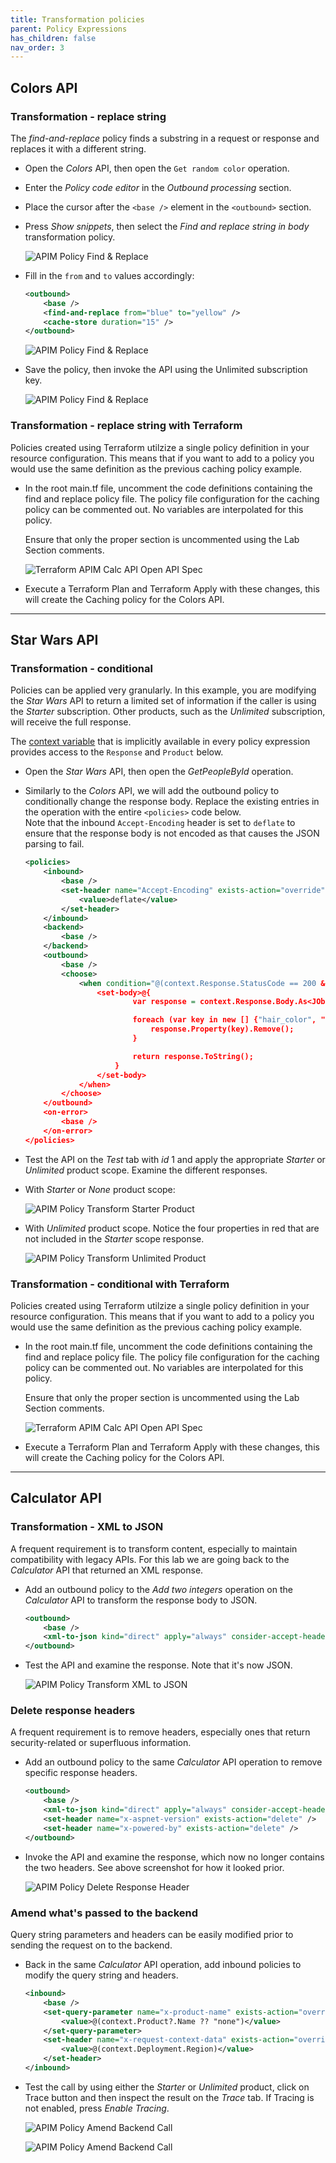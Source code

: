 ```yaml
---
title: Transformation policies
parent: Policy Expressions
has_children: false
nav_order: 3
---
```



## Colors API 

### Transformation - replace string

The *find-and-replace* policy finds a substring in a request or response and replaces it with a different string.

- Open the *Colors* API, then open the `Get random color` operation.
- Enter the *Policy code editor* in the *Outbound processing* section.
- Place the cursor after the `<base />` element in the `<outbound>` section.
- Press *Show snippets*, then select the *Find and replace string in body* transformation policy.  

  ![APIM Policy Find & Replace](../../assets/images/apim-policy-find-and-replace-1.png)

- Fill in the `from` and `to` values accordingly:

  ```xml  
  <outbound>
      <base />
      <find-and-replace from="blue" to="yellow" />
      <cache-store duration="15" />
  </outbound>
  ```

  ![APIM Policy Find & Replace](../../assets/images/apim-policy-find-and-replace-2.png)

- Save the policy, then invoke the API using the Unlimited subscription key.

  ![APIM Policy Find & Replace](../../assets/images/apim-policy-find-and-replace-3.png)

### Transformation - replace string with Terraform

Policies created using Terraform utilzize a single policy definition in your resource configuration. This means that if you want to add to a policy you would use the same definition as the previous caching policy example.

- In the root main.tf file, uncomment the code definitions containing the find and replace policy file. The policy file configuration for the caching policy can be commented out. No variables are interpolated for this policy.
  
  Ensure that only the proper section is uncommented using the Lab Section comments.

  ![Terraform APIM Calc API Open API Spec](../../assets/images/tf-module-4-add-find-replace-colors-api.png)
  
- Execute a Terraform Plan and Terraform Apply with these changes, this will create the Caching policy for the Colors API.

---

## Star Wars API

### Transformation - conditional

Policies can be applied very granularly. In this example, you are modifying the *Star Wars* API to return a limited set of information if the caller is using the *Starter* subscription. Other products, such as the *Unlimited* subscription, will receive the full response.  

The [context variable](https://docs.microsoft.com/en-us/azure/api-management/api-management-policy-expressions#ContextVariables) that is implicitly available in every policy expression provides access to the `Response` and `Product` below. 

- Open the *Star Wars* API, then open the *GetPeopleById* operation.
- Similarly to the *Colors* API, we will add the outbound policy to conditionally change the response body. Replace the existing entries in the operation with the entire `<policies>` code below.  
Note that the inbound `Accept-Encoding` header is set to `deflate` to ensure that the response body is not encoded as that causes the JSON parsing to fail.  

  ```xml
  <policies>
      <inbound>
          <base />
          <set-header name="Accept-Encoding" exists-action="override">
              <value>deflate</value>
          </set-header>
      </inbound>
      <backend>
          <base />
      </backend>
      <outbound>
          <base />
          <choose>
              <when condition="@(context.Response.StatusCode == 200 && context.Product?.Name != "Unlimited")">
                  <set-body>@{
                          var response = context.Response.Body.As<JObject>();

                          foreach (var key in new [] {"hair_color", "skin_color", "eye_color", "gender"}) {
                              response.Property(key).Remove();
                          }

                          return response.ToString();
                      }
                  </set-body>
              </when>
          </choose>
      </outbound>
      <on-error>
          <base />
      </on-error>
  </policies>
  ```

- Test the API on the *Test* tab with *id* 1 and apply the appropriate *Starter* or *Unlimited* product scope. Examine the different responses.

- With *Starter* or *None* product scope:

  ![APIM Policy Transform Starter Product](../../assets/images/apim-policy-transform-starter-product.png)

- With *Unlimited* product scope. Notice the four properties in red that are not included in the *Starter* scope response.

  ![APIM Policy Transform Unlimited Product](../../assets/images/apim-policy-transform-unlimited-product.png)

### Transformation - conditional with Terraform

Policies created using Terraform utilzize a single policy definition in your resource configuration. This means that if you want to add to a policy you would use the same definition as the previous caching policy example.

- In the root main.tf file, uncomment the code definitions containing the find and replace policy file. The policy file configuration for the caching policy can be commented out. No variables are interpolated for this policy.
  
  Ensure that only the proper section is uncommented using the Lab Section comments.

  ![Terraform APIM Calc API Open API Spec](../../assets/images/tf-module-4-add-find-replace-colors-api.png)
  
- Execute a Terraform Plan and Terraform Apply with these changes, this will create the Caching policy for the Colors API.

---

## Calculator API 

### Transformation - XML to JSON

A frequent requirement is to transform content, especially to maintain compatibility with legacy APIs. For this lab we are going back to the *Calculator* API that returned an XML response. 

- Add an outbound policy to the *Add two integers* operation on the *Calculator* API to transform the response body to JSON.

  ```xml
  <outbound>
      <base />
      <xml-to-json kind="direct" apply="always" consider-accept-header="false" />
  </outbound>
  ```

- Test the API and examine the response. Note that it's now JSON.

  ![APIM Policy Transform XML to JSON](../../assets/images/apim-policy-transform-xml-to-json.png)

### Delete response headers

A frequent requirement is to remove headers, especially ones that return security-related or superfluous information.

- Add an outbound policy to the same *Calculator* API operation to remove specific response headers.

  ```xml
  <outbound>
      <base />
      <xml-to-json kind="direct" apply="always" consider-accept-header="false" />
      <set-header name="x-aspnet-version" exists-action="delete" />
      <set-header name="x-powered-by" exists-action="delete" />
  </outbound>
  ```

- Invoke the API and examine the response, which now no longer contains the two headers. See above screenshot for how it looked prior.

  ![APIM Policy Delete Response Header](../../assets/images/apim-policy-delete-response-header.png)

### Amend what's passed to the backend

Query string parameters and headers can be easily modified prior to sending the request on to the backend. 

- Back in the same *Calculator* API operation, add inbound policies to modify the query string and headers. 

  ```xml
  <inbound>
      <base />
      <set-query-parameter name="x-product-name" exists-action="override">
          <value>@(context.Product?.Name ?? "none")</value>
      </set-query-parameter>
      <set-header name="x-request-context-data" exists-action="override">
          <value>@(context.Deployment.Region)</value>
      </set-header>
  </inbound>
  ```

- Test the call by using either the *Starter* or *Unlimited* product, click on Trace button and then inspect the result on the *Trace* tab. If Tracing is not enabled, press *Enable Tracing*.

  ![APIM Policy Amend Backend Call](../../assets/images/apim-trace-amend-backend-1.png)

  ![APIM Policy Amend Backend Call](../../assets/images/apim-trace-amend-backend-2.png)